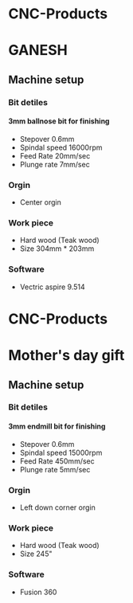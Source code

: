 # CNC-Products
# GANESH
## Machine setup 
### Bit detiles 
#### 3mm ballnose bit for finishing
- Stepover 0.6mm
- Spindal speed 16000rpm
- Feed Rate 20mm/sec
- Plunge rate 7mm/sec
### Orgin 
- Center orgin
### Work piece 
- Hard wood (Teak wood)
- Size 304mm * 203mm
### Software 
- Vectric aspire 9.514
# CNC-Products
# Mother's day gift
## Machine setup 
### Bit detiles 
#### 3mm endmill bit for finishing
- Stepover 0.6mm
- Spindal speed 15000rpm
- Feed Rate 450mm/sec
- Plunge rate 5mm/sec
### Orgin 
- Left down corner orgin
### Work piece 
- Hard wood (Teak wood)
- Size 245"
### Software 
- Fusion 360